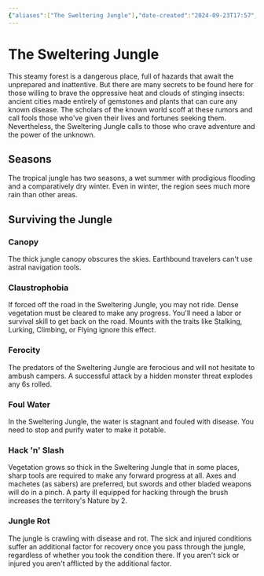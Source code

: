 ```yaml
---
{"aliases":["The Sweltering Jungle"],"date-created":"2024-09-23T17:57","date-modified":"2024-09-23T18:04","dg-publish":true,"tags":["moonrise","moonrise/place"],"title":"The Sweltering Jungle","dg-path":"moonrise/The Sweltering Jungle.md","permalink":"/moonrise/the-sweltering-jungle/","dgPassFrontmatter":true}
---
```



# The Sweltering Jungle

This steamy forest is a dangerous place, full of hazards that await the unprepared and inattentive. But there are many secrets to be found here for those willing to brave the oppressive heat and clouds of stinging insects: ancient cities made entirely of gemstones and plants that can cure any known disease. The scholars of the known world scoff at these rumors and call fools those who've given their lives and fortunes seeking them. Nevertheless, the Sweltering Jungle calls to those who crave adventure and the power of the unknown.

## Seasons

The tropical jungle has two seasons, a wet summer with prodigious flooding and a comparatively dry winter. Even in winter, the region sees much more rain than other areas.

## Surviving the Jungle

### Canopy

The thick jungle canopy obscures the skies. Earthbound travelers can't use astral navigation tools.

### Claustrophobia

If forced off the road in the Sweltering Jungle, you may not ride. Dense vegetation must be cleared to make any progress. You'll need a labor or survival skill to get back on the road. Mounts with the traits like Stalking, Lurking, Climbing, or Flying ignore this effect.

### Ferocity

The predators of the Sweltering Jungle are ferocious and will not hesitate to ambush campers. A successful attack by a hidden monster threat explodes any 6s rolled.

### Foul Water

In the Sweltering Jungle, the water is stagnant and fouled with disease. You need to stop and purify water to make it potable.

### Hack 'n' Slash

Vegetation grows so thick in the Sweltering Jungle that in some places, sharp tools are required to make any forward progress at all. Axes and machetes (as sabers) are preferred, but swords and other bladed weapons will do in a pinch. A party ill equipped for hacking through the brush increases the territory's Nature by 2.

### Jungle Rot

The jungle is crawling with disease and rot. The sick and injured conditions suffer an additional factor for recovery once you pass through the jungle, regardless of whether you took the condition there. If you aren't sick or injured you aren't afflicted by the additional factor.
